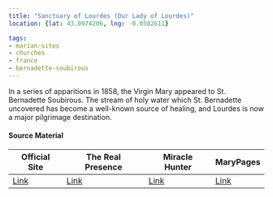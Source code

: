 ```yaml
---
title: "Sanctuary of Lourdes (Our Lady of Lourdes)"
location: {lat: 43.0974206, lng: -0.0582611}

tags:
- marian-sites
- churches
- france
- bernadette-soubirous
---
```


In a series of apparitions in 1858, the Virgin Mary appeared to St. Bernadette Soubirous.  The stream of holy water which St. Bernadette uncovered has become a well-known source of healing, and Lourdes is now a major pilgrimage destination.

#### Source Material

| Official Site | The Real Presence | Miracle Hunter | MaryPages |
| --- | --- | --- | --- |
| [Link](https://www.lourdes-france.org/) | [Link](http://www.therealpresence.org/eucharst/misc/BVM/40_LOURDES_140x96.pdf) | [Link](https://www.miraclehunter.com/marian_apparitions/approved_apparitions/lourdes/index.html) | [Link](https://www.marypages.com/lourdes-(frankrijk)-1858/) |


